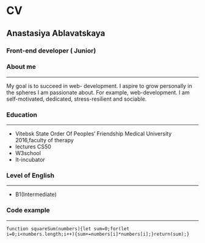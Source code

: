 # CV #
## Anastasiya Ablavatskaya ##
### Front-end developer ( Junior) ###
### About me ###
***
  My goal is to succeed in web- development. I aspire to grow personally in the spheres I am passionate about. For example, web-development. I am self-motivated, dedicated, stress-resilient and sociable.
### Education ###
***
* Vitebsk State Order Of Peoples’ Friendship Medical University 2016,faculty of therapy
*  lectures CS50
*  W3school
*  It-incubator
### Level of English ###
***
* B1(Intermediate)
### Code example  ###
***
    function squareSum(numbers){let sum=0;for(let i=0;i<numbers.length;i++){sum+=numbers[i]*numbers[i];}return(sum);} 
